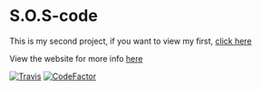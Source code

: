 # S.O.S-code
This is my second project, if you want to view my first,
[click here](https://github.com/Richienb/draco-fire)

View the website for more info [here](https://shinyarceus1.github.io/SOS-Code/)

[![Travis](https://img.shields.io/travis/ShinyArceus1/SOS-Code.svg?style=for-the-badge)](https://travis-ci.org/ShinyArceus1/SOS-Code) [![CodeFactor](https://www.codefactor.io/repository/github/shinyarceus1/sos-code/badge/master?style=for-the-badge)](https://www.codefactor.io/repository/github/shinyarceus1/sos-code/overview/master)
